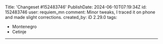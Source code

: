 Title: 'Changeset #152483746'
PublishDate: 2024-06-10T07:19:34Z
id: 152483746
user: requiem_mn
comment: Minor tweaks, I traced it on phone and made slight corrections.
created_by: iD 2.29.0
tags:
- Montenegro
- Cetinje

---
